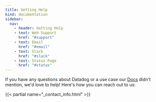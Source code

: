 ```yaml
---
title: Getting Help
kind: documentation
sidebar:
  nav:
    - header: Getting Help
    - text: Web Support
      href: "#support"
    - text: Email
      href: "#email"
    - text: Slack
      href: "#slack"
    - text: Status Page
      href: "#status"
---
```


If you have any questions about Datadog or a use case our [Docs][1] didn't mention, we'd love to help! Here's how
you can reach out to us:

{{< partial name="_contact_info.html" >}}

[1]: http://docs.datadoghq.com
